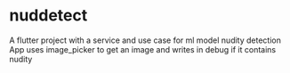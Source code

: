 # nuddetect

A flutter project with a service and use case for ml model nudity detection
App uses image_picker to get an image and writes in debug if it contains nudity
